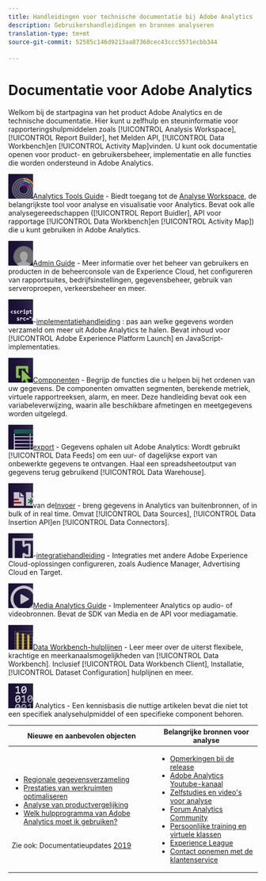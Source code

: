 ```yaml
---
title: Handleidingen voor technische documentatie bij Adobe Analytics
description: Gebruikershandleidingen en bronnen analyseren
translation-type: tm+mt
source-git-commit: 52585c146d9213aa87368cec43ccc5571ecbb344

---
```



# Documentatie voor Adobe Analytics

Welkom bij de startpagina van het product Adobe Analytics en de technische documentatie. Hier kunt u zelfhulp en steuninformatie voor rapporteringshulpmiddelen zoals [!UICONTROL Analysis Workspace], [!UICONTROL Report Builder], het Melden API, [!UICONTROL Data Workbench]en [!UICONTROL Activity Map]vinden. U kunt ook documentatie openen voor product- en gebruikersbeheer, implementatie en alle functies die worden ondersteund in Adobe Analytics.

[![Tools](assets/analyze_50px.png)](/help/analyze/home.md)[Analytics Tools Guide](/help/analyze/home.md) - Biedt toegang tot de [Analyse Workspace](/help/analyze/analysis-workspace/home.md), de belangrijkste tool voor analyse en visualisatie voor Analytics. Bevat ook alle analysegereedschappen ([!UICONTROL Report Buidler], API voor rapportage [!UICONTROL Data Workbench]en [!UICONTROL Activity Map]) die u kunt gebruiken in Adobe Analytics.

[![Admin](assets/admin_50px.png)](/help/admin/home.md)[Admin Guide](/help/admin/home.md) - Meer informatie over het beheer van gebruikers en producten in de beheerconsole van de Experience Cloud, het configureren van rapportsuites, bedrijfsinstellingen, gegevensbeheer, gebruik van serveroproepen, verkeersbeheer en meer.

[![Implementatie](assets/implement_50px.png)](/help/implement/home.md)-[implementatiehandleiding](/help/implement/home.md) : pas aan welke gegevens worden verzameld om meer uit Adobe Analytics te halen. Bevat inhoud voor [!UICONTROL Adobe Experience Platform Launch] en JavaScript-implementaties.

[![Handleiding voor onderdelen](assets/components_50px.png)](/help/components/home.md)[Componenten](/help/components/home.md) - Begrijp de functies die u helpen bij het ordenen van uw gegevens. De componenten omvatten segmenten, berekende metriek, virtuele rapportreeksen, alarm, en meer. Deze handleiding bevat ook een variabeleverwijzing, waarin alle beschikbare afmetingen en meetgegevens worden uitgelegd.

[![Handleiding voor exporteren](assets/export_50px.png)](/help/export/home.md)[export](/help/export/home.md) - Gegevens ophalen uit Adobe Analytics: Wordt gebruikt [!UICONTROL Data Feeds] om een uur- of dagelijkse export van onbewerkte gegevens te ontvangen. Haal een spreadsheetoutput van gegevens terug gebruikend [!UICONTROL Data Warehouse].

[![De Gids](assets/import_50px.png)](/help/import/home.md)van de[Invoer](/help/import/home.md) - breng gegevens in Analytics van buitenbronnen, of in bulk of in real time. Omvat [!UICONTROL Data Sources], [!UICONTROL Data Insertion API]en [!UICONTROL Data Connectors].

[![Integratie](assets/integrate_50px.png)](/help/integrate/home.md)-[integratiehandleiding](/help/integrate/home.md) - Integraties met andere Adobe Experience Cloud-oplossingen configureren, zoals Audience Manager, Advertising Cloud en Target.

[![Media Analytics](assets/media_50px.png)](https://docs.adobe.com/content/help/en/media-analytics/using/media-overview.html)[Media Analytics Guide](https://docs.adobe.com/content/help/en/media-analytics/using/media-overview.html) - Implementeer Analytics op audio- of videobronnen. Bevat de SDK van Media en de API voor mediagamatie.

[![DWB](assets/workbench_50px.png)](https://docs.adobe.com/content/help/en/data-workbench/using/home.html)[Data Workbench-hulplijnen](https://docs.adobe.com/content/help/en/data-workbench/using/home.html) - Leer meer over de uiterst flexibele, krachtige en meerkanaalsmogelijkheden van [!UICONTROL Data Workbench]. Inclusief [!UICONTROL Data Workbench Client], Installatie, [!UICONTROL Dataset Configuration] hulplijnen en meer.

[![Tech Notes](assets/technotes_50px.png)](/help/technotes/home.md)[](/help/technotes/home.md) Analytics - Een kennisbasis die nuttige artikelen bevat die niet tot een specifiek analysehulpmiddel of een specifieke component behoren.

| Nieuwe en aanbevolen objecten | Belangrijke bronnen voor analyse |
| --- | --- |
| <ul><li>[Regionale gegevensverzameling](/help/technotes/rdc/regional-data-collection.md)</li><li>[Prestaties van werkruimten optimaliseren](/help/analyze/analysis-workspace/workspace-faqs/optimizing-performance.md)</li><li>[Analyse van productvergelijking](/help/admin/c-analytics-product-comparison/analytics-product-comparison.md)</li><li>[Welk hulpprogramma van Adobe Analytics moet ik gebruiken?](/help/admin/c-analytics-product-comparison/which-analytics-tool.md)</li></ul><br> Zie ook: Documentatieupdates [2019](doc-updates.md) | <ul><li> [Opmerkingen bij de release](https://marketing.adobe.com/resources/help/en_US/whatsnew/)</li><li> [Adobe Analytics Youtube-kanaal](https://www.youtube.com/channel/UC8I6bqCk7gO6YdoMz6W5fvw)</li><li>[Zelfstudies en video&#39;s voor analyse](https://helpx.adobe.com/analytics/kt/index/analytics-videos.html)</li><li>[Forum Analytics Community](https://forums.adobe.com/community/experience-cloud/analytics-cloud/analytics)</li><li>[Persoonlijke training en virtuele klassen](https://training.adobe.com/training/courses.html#solution=adobeAnalytics)</li><li>[Experience League](https://landing.adobe.com/experience-league/)</li><li>[Contact opnemen met de klantenservice](https://helpx.adobe.com/support/analytics.html)</li></ul> |

<!-- Keep around for now

## Analytics reporting capabilities

Here is a comprehensive list of and links to all the reporting capabilities in Adobe Analytics.

* [Analysis Workspace](/help/analyze/analysis-workspace/analysis-workspace-features.md)
* [Report Builder](/help/analyze/report-builder/home.md)
* [Data Warehouse](/help/export/data-warehouse/data-warehouse.md)
* [Mobile Services UI](https://docs.adobe.com/content/help/en/mobile-services/using/home.html)
* [Data Workbench](https://docs.adobe.com/content/help/en/data-workbench/using/home.html)
* [Reports & Analytics](/help/analyze/reports-analytics/getting-started.md)
* [Ad Hoc Analysis](/help/analyze/ad-hoc-analysis/adhoc-home.md)

### Analytics feature list

*   [Activity Map](/help/analyze/activity-map/activity-map.md)
*   [Anomaly Detection](/help/analyze/analysis-workspace/virtual-analyst/c-anomaly-detection/statistics-anomaly-detection.md)
*   [Bot filtering](/help/admin/admin/bot-removal/bot-rules.md)
*   [Calculated Metrics](/help/components/c-calcmetrics/cm-overview.md)
*   [Classifications](/help/components/c-classifications2/c-classifications.md)
*   [Cohort Analysis](/help/analyze/analysis-workspace/visualizations/cohort-table/cohort-analysis.md)
*   [Contribution Analysis](/help/analyze/analysis-workspace/virtual-analyst/c-anomaly-detection/anomaly-detection.md)
*   [Data Connectors](https://www.adobeexchange.com/experiencecloud.html)
*   [Data Feeds](/help/export/analytics-data-feed/data-feed-overview.md)   
*   [Data Sources](/help/import/c-data-sources/datasrc-home.md)  
*   [Fallout](/help/analyze/analysis-workspace/visualizations/fallout/fallout-flow.md)
*   [Flow](/help/analyze/analysis-workspace/visualizations/c-flow/flow.md)
*   [Intelligent Alerts](/help/components/c-alerts/intellligent-alerts.md)
*   [Mobile App SDK](https://docs.adobe.com/content/help/en/mobile-services/using/home.html)  
*   [Real-time reporting](/help/components/c-real-time-reporting/realtime.md)
*   [Segmentation](/help/components/c-segmentation/seg-home.md)
*   [Segment Comparison](/help/analyze/analysis-workspace/c-panels/c-segment-comparison/segment-comparison.md)
*   [Video Tracking](https://docs.adobe.com/content/help/en/media-analytics/using/media-overview.html)
*   [Virtual Report Suites](/help/components/vrs/vrs-about.md)

## Contact options

Support delegates can get assisted support via:

**In-Product:**

1.  [Sign in to Adobe Analytics.](https://sc.omniture.com/login/)
2.  Navigate to **Help** > **Customer Care**.

**Phone:** 1-800-497-0335 (US & Canada).

Get [phone numbers for other regions](https://helpx.adobe.com/contact/dma-external/DMACustomeCareRegionalPhoneNumbers.html).

**Email:**

1.  Include [case details](https://helpx.adobe.com/experience-cloud/enterprise-email-support-guidelines.html) to open a ticket via email. 
1.  Send your case to [customercare@adobe.com](mailto:customercare@adobe.com).

Not sure if you're a **support delegate**? Find out if this [user type applies to you](https://helpx.adobe.com/experience-cloud/supported-users.html) and learn about our [enterprise support terms](https://helpx.adobe.com/support/programs/enterprise-support-terms.html).
 -->
